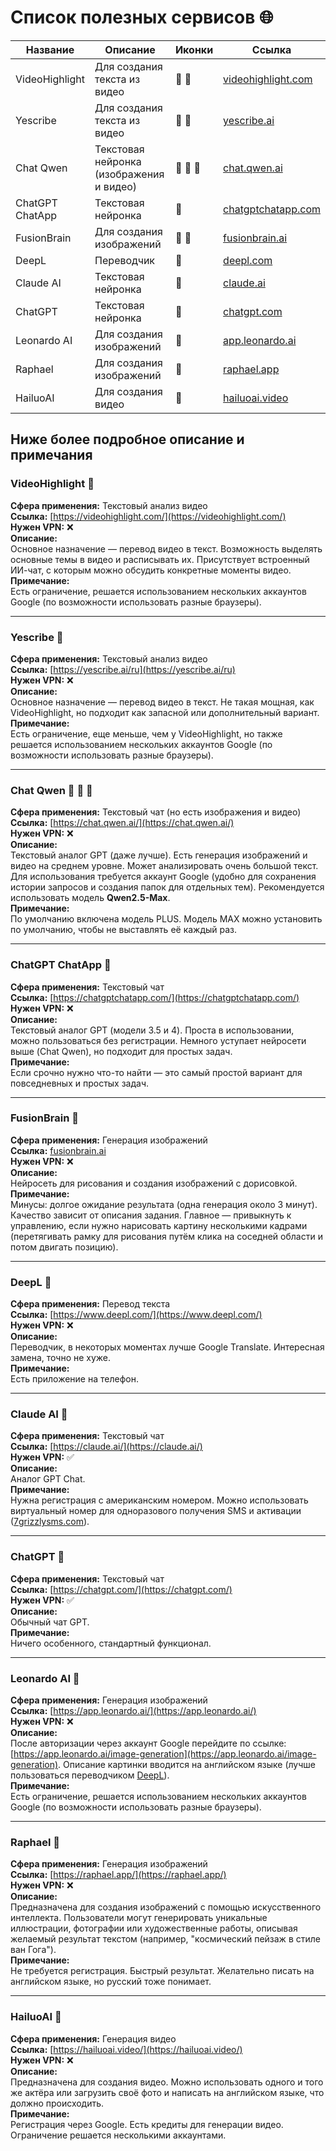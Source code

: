 # Список полезных сервисов 🌐

| Название          | Описание                                      | Иконки       | Ссылка                                      |
|-------------------|-----------------------------------------------|--------------|---------------------------------------------|
| VideoHighlight    | Для создания текста из видео                 | 🎥 💬        | [videohighlight.com](https://videohighlight.com/) |
| Yescribe          | Для создания текста из видео                 | 🎥 💬        | [yescribe.ai](https://yescribe.ai/ru)       |
| Chat Qwen         | Текстовая нейронка (изображения и видео)      | 💬 🎨 🎥     | [chat.qwen.ai](https://chat.qwen.ai/)       |
| ChatGPT ChatApp   | Текстовая нейронка                           | 💬           | [chatgptchatapp.com](https://chatgptchatapp.com/) |
| FusionBrain       | Для создания изображений                     | 🎨 🎥        | [fusionbrain.ai](fusionbrain.ai)           |
| DeepL             | Переводчик                                   | 📝           | [deepl.com](https://www.deepl.com/)         |
| Claude AI         | Текстовая нейронка                           | 💬           | [claude.ai](https://claude.ai/)            |
| ChatGPT           | Текстовая нейронка                           | 💬           | [chatgpt.com](https://chatgpt.com/)        |
| Leonardo AI       | Для создания изображений                     | 🎨           | [app.leonardo.ai](https://app.leonardo.ai/) |
| Raphael           | Для создания изображений                     | 🎨           | [raphael.app](https://raphael.app/)         |
| HailuoAI          | Для создания видео                           | 🎥           | [hailuoai.video](https://hailuoai.video/)   |

Ниже более подробное описание и примечания
---

### VideoHighlight 🎥  
**Сфера применения:** Текстовый анализ видео  
**Ссылка:** [https://videohighlight.com/](https://videohighlight.com/)  
**Нужен VPN:** ❌  
**Описание:**  
Основное назначение — перевод видео в текст. Возможность выделять основные темы в видео и расписывать их. Присутствует встроенный ИИ-чат, с которым можно обсудить конкретные моменты видео.  
**Примечание:**  
Есть ограничение, решается использованием нескольких аккаунтов Google (по возможности использовать разные браузеры).  

---

### Yescribe 🎥  
**Сфера применения:** Текстовый анализ видео  
**Ссылка:** [https://yescribe.ai/ru](https://yescribe.ai/ru)  
**Нужен VPN:** ❌  
**Описание:**  
Основное назначение — перевод видео в текст. Не такая мощная, как VideoHighlight, но подходит как запасной или дополнительный вариант.  
**Примечание:**  
Есть ограничение, еще меньше, чем у VideoHighlight, но также решается использованием нескольких аккаунтов Google (по возможности использовать разные браузеры).  

---

### Chat Qwen 💬 🎨 🎥  
**Сфера применения:** Текстовый чат  (но есть изображения и видео)
**Ссылка:** [https://chat.qwen.ai/](https://chat.qwen.ai/)  
**Нужен VPN:** ❌  
**Описание:**  
Текстовый аналог GPT (даже лучше). Есть генерация изображений и видео на среднем уровне. Может анализировать очень большой текст. Для использования требуется аккаунт Google (удобно для сохранения истории запросов и создания папок для отдельных тем). Рекомендуется использовать модель **Qwen2.5-Max**.  
**Примечание:**  
По умолчанию включена модель PLUS. Модель MAX можно установить по умолчанию, чтобы не выставлять её каждый раз.  

---

### ChatGPT ChatApp 💬  
**Сфера применения:** Текстовый чат  
**Ссылка:** [https://chatgptchatapp.com/](https://chatgptchatapp.com/)  
**Нужен VPN:** ❌  
**Описание:**  
Текстовый аналог GPT (модели 3.5 и 4). Проста в использовании, можно пользоваться без регистрации. Немного уступает нейросети выше (Chat Qwen), но подходит для простых задач.  
**Примечание:**  
Если срочно нужно что-то найти — это самый простой вариант для повседневных и простых задач.  

---

### FusionBrain 🎨  
**Сфера применения:** Генерация изображений  
**Ссылка:** [fusionbrain.ai](fusionbrain.ai)  
**Нужен VPN:** ❌  
**Описание:**  
Нейросеть для рисования и создания изображений с дорисовкой.  
**Примечание:**  
Минусы: долгое ожидание результата (одна генерация около 3 минут). Качество зависит от описания задания. Главное — привыкнуть к управлению, если нужно нарисовать картину несколькими кадрами (перетягивать рамку для рисования путём клика на соседней области и потом двигать позицию).  

---

### DeepL 📝  
**Сфера применения:** Перевод текста  
**Ссылка:** [https://www.deepl.com/](https://www.deepl.com/)  
**Нужен VPN:** ❌  
**Описание:**  
Переводчик, в некоторых моментах лучше Google Translate. Интересная замена, точно не хуже.  
**Примечание:**  
Есть приложение на телефон.  

---

### Claude AI 💬  
**Сфера применения:** Текстовый чат  
**Ссылка:** [https://claude.ai/](https://claude.ai/)  
**Нужен VPN:** ✅  
**Описание:**  
Аналог GPT Chat.  
**Примечание:**  
Нужна регистрация с американским номером. Можно использовать виртуальный номер для одноразового получения SMS и активации ([7grizzlysms.com](https://7grizzlysms.com/)).  

---

### ChatGPT 💬  
**Сфера применения:** Текстовый чат  
**Ссылка:** [https://chatgpt.com/](https://chatgpt.com/)  
**Нужен VPN:** ✅  
**Описание:**  
Обычный чат GPT.  
**Примечание:**  
Ничего особенного, стандартный функционал.  

---

### Leonardo AI 🎨  
**Сфера применения:** Генерация изображений  
**Ссылка:** [https://app.leonardo.ai/](https://app.leonardo.ai/)  
**Нужен VPN:** ❌  
**Описание:**  
После авторизации через аккаунт Google перейдите по ссылке: [https://app.leonardo.ai/image-generation](https://app.leonardo.ai/image-generation). Описание картинки вводится на английском языке (лучше пользоваться переводчиком [DeepL](https://www.deepl.com/)).  
**Примечание:**  
Есть ограничение, решается использованием нескольких аккаунтов Google (по возможности использовать разные браузеры).  

---

### Raphael 🎨  
**Сфера применения:** Генерация изображений  
**Ссылка:** [https://raphael.app/](https://raphael.app/)  
**Нужен VPN:** ❌  
**Описание:**  
Предназначена для создания изображений с помощью искусственного интеллекта. Пользователи могут генерировать уникальные иллюстрации, фотографии или художественные работы, описывая желаемый результат текстом (например, "космический пейзаж в стиле ван Гога").  
**Примечание:**  
Не требуется регистрация. Быстрый результат. Желательно писать на английском языке, но русский тоже понимает.  

---

### HailuoAI 🎥  
**Сфера применения:** Генерация видео  
**Ссылка:** [https://hailuoai.video/](https://hailuoai.video/)  
**Нужен VPN:** ❌  
**Описание:**  
Предназначена для создания видео. Можно использовать одного и того же актёра или загрузить своё фото и написать на английском языке, что должно происходить.  
**Примечание:**  
Регистрация через Google. Есть кредиты для генерации видео. Ограничение решается несколькими аккаунтами.  
